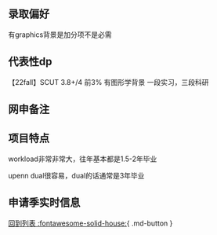 ## 录取偏好

有graphics背景是加分项不是必需

## 代表性dp

【22fall】SCUT 3.8+/4 前3% 有图形学背景 一段实习，三段科研

## 网申备注

## 项目特点

workload非常非常大，往年基本都是1.5-2年毕业

upenn dual很容易，dual的话通常是3年毕业

## 申请季实时信息

[回到列表 :fontawesome-solid-house:](选校梯度.md){ .md-button }
